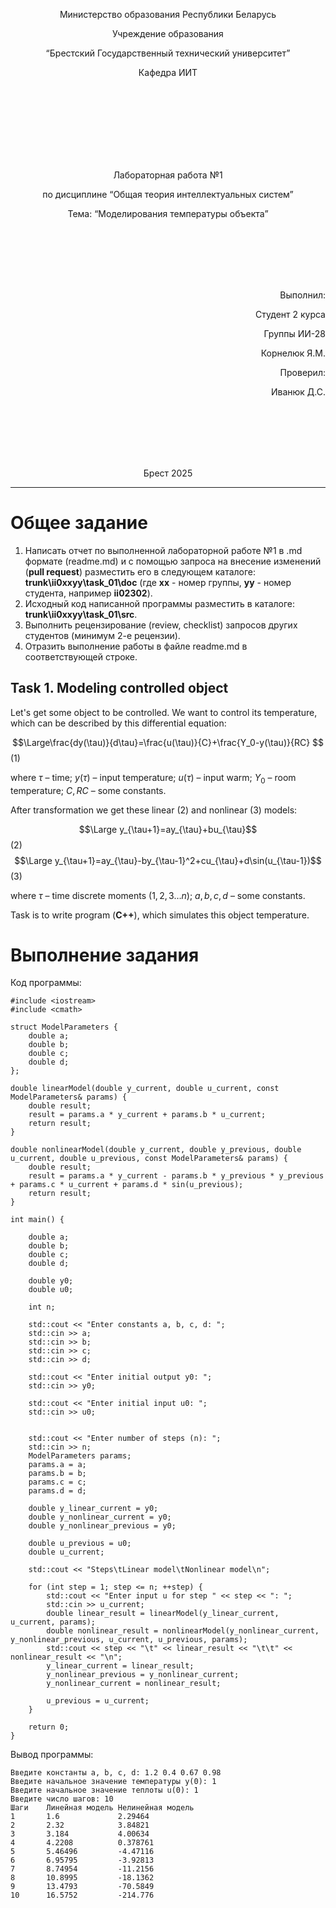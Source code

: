 <p align="center"> Министерство образования Республики Беларусь</p>
<p align="center">Учреждение образования</p>
<p align="center">“Брестский Государственный технический университет”</p>
<p align="center">Кафедра ИИТ</p>
<br><br><br><br><br><br><br>
<p align="center">Лабораторная работа №1</p>
<p align="center">по дисциплине “Общая теория интеллектуальных систем”</p>
<p align="center">Тема: “Моделирования температуры объекта”</p>
<br><br><br><br><br>
<p align="right">Выполнил:</p>
<p align="right">Студент 2 курса</p>
<p align="right">Группы ИИ-28</p>
<p align="right">Корнелюк Я.М.</p>
<p align="right">Проверил:</p>
<p align="right">Иванюк Д.С.</p>
<br><br><br><br><br>
<p align="center">Брест 2025</p>


<hr>


# Общее задание #
1. Написать отчет по выполненной лабораторной работе №1 в .md формате (readme.md) и с помощью запроса на внесение изменений (**pull request**) разместить его в следующем каталоге: **trunk\ii0xxyy\task_01\doc** (где **xx** - номер группы, **yy** - номер студента, например **ii02302**).
2. Исходный код написанной программы разместить в каталоге: **trunk\ii0xxyy\task_01\src**.
3. Выполнить рецензирование (review, checklist) запросов других студентов (минимум 2-е рецензии).
4. Отразить выполнение работы в файле readme.md в соответствующей строке.

## Task 1. Modeling controlled object ##
Let's get some object to be controlled. We want to control its temperature, which can be described by this differential equation:

$$\Large\frac{dy(\tau)}{d\tau}=\frac{u(\tau)}{C}+\frac{Y_0-y(\tau)}{RC} $$ (1)

where $\tau$ – time; $y(\tau)$ – input temperature; $u(\tau)$ – input warm; $Y_0$ – room temperature; $C,RC$ – some constants.

After transformation we get these linear (2) and nonlinear (3) models:

$$\Large y_{\tau+1}=ay_{\tau}+bu_{\tau}$$ (2)
$$\Large y_{\tau+1}=ay_{\tau}-by_{\tau-1}^2+cu_{\tau}+d\sin(u_{\tau-1})$$ (3)

where $\tau$ – time discrete moments ($1,2,3{\dots}n$); $a,b,c,d$ – some constants.

Task is to write program (**С++**), which simulates this object temperature.

# Выполнение задания #
Код программы:
```
#include <iostream>
#include <cmath>

struct ModelParameters {
    double a;
    double b;
    double c;
    double d;
};

double linearModel(double y_current, double u_current, const ModelParameters& params) {
    double result;
    result = params.a * y_current + params.b * u_current;
    return result;
}

double nonlinearModel(double y_current, double y_previous, double u_current, double u_previous, const ModelParameters& params) {
    double result;
    result = params.a * y_current - params.b * y_previous * y_previous + params.c * u_current + params.d * sin(u_previous);
    return result;
}

int main() {

    double a;
    double b;
    double c;
    double d;

    double y0;
    double u0;

    int n;

    std::cout << "Enter constants a, b, c, d: ";
    std::cin >> a;
    std::cin >> b;
    std::cin >> c;
    std::cin >> d;

    std::cout << "Enter initial output y0: ";
    std::cin >> y0;

    std::cout << "Enter initial input u0: ";
    std::cin >> u0;

  
    std::cout << "Enter number of steps (n): ";
    std::cin >> n;
    ModelParameters params;
    params.a = a;
    params.b = b;
    params.c = c;
    params.d = d;

    double y_linear_current = y0;
    double y_nonlinear_current = y0;
    double y_nonlinear_previous = y0;

    double u_previous = u0;
    double u_current;

    std::cout << "Steps\tLinear model\tNonlinear model\n";

    for (int step = 1; step <= n; ++step) {
        std::cout << "Enter input u for step " << step << ": ";
        std::cin >> u_current;
        double linear_result = linearModel(y_linear_current, u_current, params);
        double nonlinear_result = nonlinearModel(y_nonlinear_current, y_nonlinear_previous, u_current, u_previous, params);
        std::cout << step << "\t" << linear_result << "\t\t" << nonlinear_result << "\n";
        y_linear_current = linear_result;
        y_nonlinear_previous = y_nonlinear_current;
        y_nonlinear_current = nonlinear_result;

        u_previous = u_current;
    }

    return 0;
}
```
Вывод программы:
```
Введите константы a, b, c, d: 1.2 0.4 0.67 0.98
Введите начальное значение температуры y(0): 1
Введите начальное значение теплоты u(0): 1
Введите число шагов: 10
Шаги    Линейная модель Нелинейная модель
1       1.6             2.29464
2       2.32            3.84821
3       3.184           4.00634
4       4.2208          0.378761
5       5.46496         -4.47116
6       6.95795         -3.92813
7       8.74954         -11.2156
8       10.8995         -18.1362
9       13.4793         -70.5849
10      16.5752         -214.776
```
